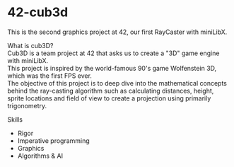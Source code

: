 # 42-cub3d

This is the second graphics project at 42, our first RayCaster with miniLibX.

What is cub3D?<br>
Cub3D is a team project at 42 that asks us to create a "3D" game engine with miniLibX.<br>
This project is inspired by the world-famous 90's game Wolfenstein 3D, which was the first FPS ever.<br>
The objective of this project is to deep dive into the mathematical concepts behind the ray-casting algorithm such as calculating distances, height, sprite locations and field of view to create a projection using primarily trigonometry.<br>

Skills
- Rigor
- Imperative programming
- Graphics
- Algorithms & AI

